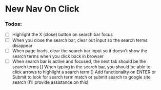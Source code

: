 # New Nav On Click

### Todos:

- [ ] Highlight the X (close) button on search bar focus
- [ ] When you close the search bar, clear out input so the search terms disappear
- [ ] When page loads, clear the search bar input so it doesn't show the search terms when you click back in browser
- [ ] When search bar is active and focused, the next tab should be the search terms
      [] When typing in the search bar, you should be able to click arrows to highlight a search term
      [] Add functionality on ENTER or Submit to look for search term match or submit search to google site search (I'll provide assistance on this)
